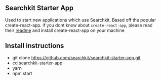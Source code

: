 ## Searchkit Starter App

Used to start new applications which use Searchkit. Based off the popular create-react-app. If you dont know about `create-react-app`, please read their [readme](https://github.com/facebookincubator/create-react-app/blob/master/README.md) and install create-react-app on your machine

## Install instructions

- git clone https://github.com/searchkit/searchkit-starter-app.git
- cd searchkit-starter-app
- yarn
- npm start
